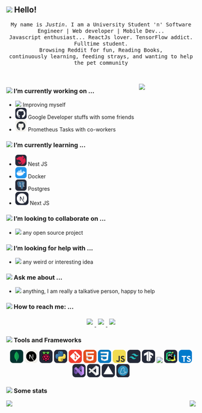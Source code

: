 ## <img src="https://raw.githubusercontent.com/alexnaiman/alexnaiman/master/resources/welcomeglitch.gif" width="50px" /> Hello!

<p align="center" >
  <samp>
    My name is <em>Justin</em>. I am a University Student 'n' Software Engineer | Web developer | Mobile Dev... 
  <br/> Javascript enthusiast... ReactJs lover. TensorFlow addict. 
    <br/> Fulltime student.
      <br/>
Browsing Reddit for fun, Reading Books,
          <br/>
continuously learning, feeding strays, and wanting to help the pet community
  </samp>
  <br/>
  <br/>
  <br/>
</p>

<img src="https://media.tenor.com/images/df8c44a1d20ab367fdcb21880985fd33/tenor.gif" align="right"  width="30%"/>

### <img src="https://raw.githubusercontent.com/alexnaiman/alexnaiman/master/resources/PusheenCompute.gif" width="70px" /> I’m currently working on ...
- <img src="https://raw.githubusercontent.com/alexnaiman/alexnaiman/master/resources/3243_take_my_money.png" height="40px" />  Improving myself
- <img src="https://github.com/tandpfun/skill-icons/blob/main/icons/Github-Dark.svg" width="30px" />  Google Developer stuffs with some friends
- <img src="https://github.com/tandpfun/skill-icons/blob/main/icons/Github-Light.svg" width="30px" />  Prometheus Tasks with co-workers
### <img src="https://raw.githubusercontent.com/alexnaiman/alexnaiman/master/resources/Confused_Dog.gif" height="50px" /> I’m currently learning ...
- <img src="https://github.com/tandpfun/skill-icons/blob/main/icons/NestJS-Dark.svg" width="30px" /> Nest JS  
- <img src="https://github.com/tandpfun/skill-icons/blob/main/icons/Docker.svg" height="30px" /> Docker
- <img src="https://github.com/tandpfun/skill-icons/blob/main/icons/PostgreSQL-Dark.svg" height="30px" /> Postgres
- <img src="https://github.com/tandpfun/skill-icons/blob/main/icons/NextJS-Dark.svg" height="35px" /> Next JS
### <img src="https://raw.githubusercontent.com/alexnaiman/alexnaiman/master/resources/pug_dance.gif" width="60px" /> I’m looking to collaborate on ...
- <img src="https://raw.githubusercontent.com/alexnaiman/alexnaiman/master/resources/open_source.png" height="30px" /> any open source project

### <img src="https://raw.githubusercontent.com/alexnaiman/alexnaiman/master/resources/cool_duck.gif" width="60px" /> I’m looking for help with ...
- <img src="https://raw.githubusercontent.com/alexnaiman/alexnaiman/master/resources/party_parrot.gif" height="35px" /> any weird or interesting idea

### <img src="https://raw.githubusercontent.com/alexnaiman/alexnaiman/master/resources/question.png" width="50px" />  Ask me about ...
- <img src="https://raw.githubusercontent.com/alexnaiman/alexnaiman/master/resources/chat.gif" height="35px" /> anything, I am really a talkative person, happy to help 
### <img src="https://raw.githubusercontent.com/alexnaiman/alexnaiman/master/resources/bongocat.gif" width="50px" /> How to reach me: ...
<p align="center">
  <a href="https://www.instagram.com/mr.backtodecember/">
    <img src="https://raw.githubusercontent.com/alexnaiman/alexnaiman/master/resources/instagram.webp" height="35px" style="margin: 5px;" />
  </a>
  <a href="https://www.linkedin.com/in/justin-r-santos/">
    <img src="https://raw.githubusercontent.com/alexnaiman/alexnaiman/master/resources/linkedin.webp" height="35px" style="margin: 5px;" />
  </a>
  <a href="mailto:justinsantos731@gmail.com">
    <img src="https://raw.githubusercontent.com/alexnaiman/alexnaiman/master/resources/gmail.png" height="30px" style="margin: 5px;" />
  </a>
</p>

### <img src="https://raw.githubusercontent.com/alexnaiman/alexnaiman/master/resources/pickaxe.png" width="40px" /> Tools and Frameworks
<p align="center">
             <img src="https://github.com/tandpfun/skill-icons/blob/main/icons/MongoDB.svg" height="35px" style="vertical-align:top margin:6px 4px"/>
             <img src="https://github.com/tandpfun/skill-icons/blob/main/icons/NextJS-Light.svg" height="35px" style="vertical-align:top margin:6px 4px"/>
             <img src="https://github.com/tandpfun/skill-icons/blob/main/icons/RaspberryPi-Dark.svg" height="35px" style="vertical-align:top margin:6px 4px"/>
             <img src="https://github.com/tandpfun/skill-icons/blob/main/icons/Python-Dark.svg" height="35px" style="vertical-align:top margin:6px 4px"/>
             <img src="https://github.com/tandpfun/skill-icons/blob/main/icons/Git.svg" height="35px" style="vertical-align:top margin:6px 4px"/>
             <img src="https://github.com/tandpfun/skill-icons/blob/main/icons/HTML.svg" height="35px" style="vertical-align:top margin:6px 4px"/>
             <img src="https://github.com/tandpfun/skill-icons/blob/main/icons/CSS.svg" height="35px" style="vertical-align:top margin:6px 4px"/>
             <img src="https://github.com/tandpfun/skill-icons/blob/main/icons/JavaScript.svg" height="35px" style="vertical-align:top margin:6px 4px"/>
             <img src="https://github.com/tandpfun/skill-icons/blob/main/icons/TailwindCSS-Dark.svg" height="35px" style="vertical-align:top margin:6px 4px"/>
             <img src="https://github.com/tandpfun/skill-icons/blob/main/icons/TensorFlow-Dark.svg" height="35px" style="vertical-align:top margin:6px 4px"/>
             <img src="https://github.com/tandpfun/skill-icons/blob/main/icons/OpenCV-Dark.svg" height="35px" style="vertical-align:top margin:6px 4px"/>
             <img src="https://github.com/tandpfun/skill-icons/blob/main/icons/PyCharm-Dark.svg" height="35px" style="vertical-align:top margin:6px 4px"/>
             <img src="https://github.com/tandpfun/skill-icons/blob/main/icons/TypeScript.svg" height="35px" style="vertical-align:top margin:6px 4px"/>
             <img src="https://github.com/tandpfun/skill-icons/blob/main/icons/VisualStudio-Dark.svg" height="35px" style="vertical-align:top margin:6px 4px"/>
             <img src="https://github.com/tandpfun/skill-icons/blob/main/icons/VSCode-Dark.svg" height="35px" style="vertical-align:top margin:6px 4px"/>
             <img src="https://github.com/tandpfun/skill-icons/blob/main/icons/Vercel-Dark.svg" height="35px" style="vertical-align:top margin:6px 4px"/>
             <img src="https://github.com/tandpfun/skill-icons/blob/main/icons/Yarn-Dark.svg" height="35px" style="vertical-align:top margin:6px 4px"/>
              
             
</p>

### <img src="https://raw.githubusercontent.com/alexnaiman/alexnaiman/master/resources/stats.png" width="35px" /> Some stats
<p align="right">
<img align="left" src="https://github-readme-stats-sigma-five.vercel.app/api?username=Ozzie-code-alt&theme=tokyonight&show_icons=true" />

<img  float="right" src="https://github-readme-stats-sigma-five.vercel.app/api/top-langs/?username=&theme=tokyonight&show_icons=true" />

</p>

